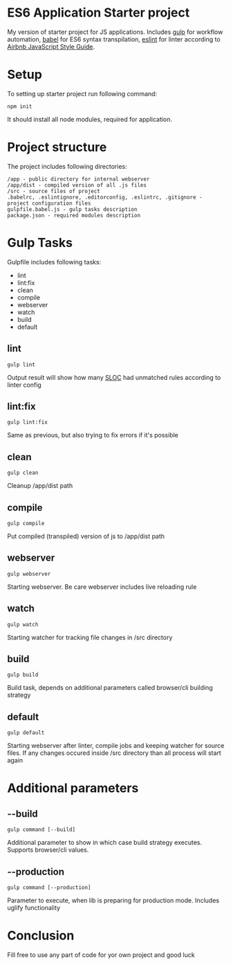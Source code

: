 # ES6 Application Starter project

My version of starter project for JS applications.
Includes [gulp](http://gulpjs.com/) for workflow automation, [babel](https://babeljs.io/) for ES6 syntax transpilation, [eslint](http://eslint.org/) for linter according to [Airbnb JavaScript Style Guide](https://github.com/airbnb/javascript).

# Setup

To setting up starter project run following command:
```
npm init
```
It should install all node modules, required for application.

# Project structure

The project includes following directories:
```
/app - public directory for internal webserver
/app/dist - compiled version of all .js files
/src - source files of project
.babelrc, .eslintignore, .editorconfig, .eslintrc, .gitignore - project configuration files
gulpfile.babel.js - gulp tasks description
package.json - required modules description
```

# Gulp Tasks

Gulpfile includes following tasks:
* lint
* lint:fix
* clean
* compile
* webserver
* watch
* build
* default

## lint
```
gulp lint
```
Output result will show how many [SLOC](https://en.wikipedia.org/wiki/Source_lines_of_code) had unmatched rules according to linter config

## lint:fix
```
gulp lint:fix
```
Same as previous, but also trying to fix errors if it's possible

## clean
```
gulp clean
```
Cleanup /app/dist path

## compile
```
gulp compile
```
Put compiled (transpiled) version of js to /app/dist path

## webserver
```
gulp webserver
```
Starting webserver. Be care webserver includes live reloading rule

## watch
```
gulp watch
```
Starting watcher for tracking file changes in /src directory

## build
```
gulp build
```
Build task, depends on additional parameters called browser/cli building strategy

## default
```
gulp default
```
Starting webserver after linter, compile jobs and keeping watcher for source files. If any changes occured inside /src directory than all process will start again

# Additional parameters
## --build
```
gulp command [--build]
```
Additional parameter to show in which case build strategy executes. Supports browser/cli values.

## --production
```
gulp command [--production]
```
Parameter to execute, when lib is preparing for production mode. Includes uglify functionality

# Conclusion
Fill free to use any part of code for yor own project and good luck
